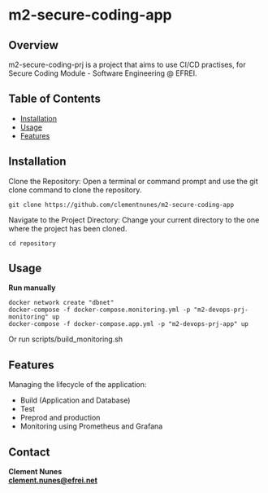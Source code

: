 

# m2-secure-coding-app

## Overview

m2-secure-coding-prj is a project that aims to use CI/CD practises, for Secure Coding Module - Software Engineering @ EFREI.
  
## Table of Contents

- [Installation](#installation)
- [Usage](#usage)
- [Features](#features)

## Installation

Clone the Repository:
Open a terminal or command prompt and use the git clone command to clone the repository.

```
git clone https://github.com/clementnunes/m2-secure-coding-app
```

Navigate to the Project Directory:
Change your current directory to the one where the project has been cloned.

```
cd repository
```

## Usage
**Run manually**
```
docker network create "dbnet"
docker-compose -f docker-compose.monitoring.yml -p "m2-devops-prj-monitoring" up
docker-compose -f docker-compose.app.yml -p "m2-devops-prj-app" up
```

Or run scripts/build_monitoring.sh

## Features
Managing the lifecycle of the application:
- Build (Application and Database)
- Test
- Preprod and production
- Monitoring using Prometheus and Grafana

## Contact

**Clement Nunes**\
**clement.nunes@efrei.net**

